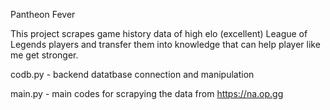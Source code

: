 Pantheon Fever

This project scrapes game history data of high elo (excellent) League of Legends players and transfer them into knowledge that
can help player like me get stronger.

codb.py - backend datatbase connection and manipulation

main.py - main codes for scrapying the data from https://na.op.gg
